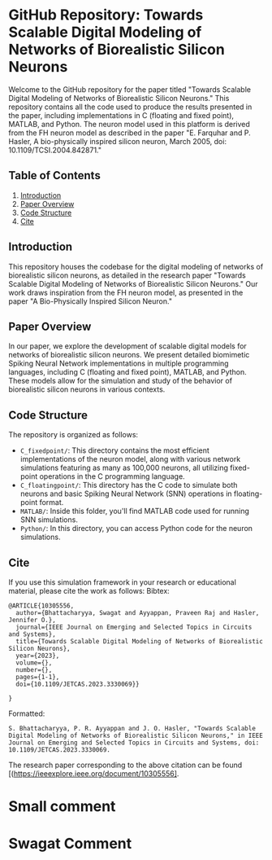 # GitHub Repository: Towards Scalable Digital Modeling of Networks of Biorealistic Silicon Neurons

Welcome to the GitHub repository for the paper titled "Towards Scalable Digital Modeling of Networks of Biorealistic Silicon Neurons." This repository contains all the code used to produce the results presented in the paper, including implementations in C (floating and fixed point), MATLAB, and Python. The neuron model used in this platform is derived from the FH neuron model as described in the paper "E. Farquhar and P. Hasler, A bio-physically inspired silicon neuron, March 2005, doi: 10.1109/TCSI.2004.842871."

## Table of Contents

1. [Introduction](#introduction)
2. [Paper Overview](#paper-overview)
3. [Code Structure](#code-structure)
4. [Cite](#license)

## Introduction

This repository houses the codebase for the digital modeling of networks of biorealistic silicon neurons, as detailed in the research paper "Towards Scalable Digital Modeling of Networks of Biorealistic Silicon Neurons." Our work draws inspiration from the FH neuron model, as presented in the paper "A Bio-Physically Inspired Silicon Neuron."

## Paper Overview

In our paper, we explore the development of scalable digital models for networks of biorealistic silicon neurons. We present detailed biomimetic Spiking Neural Network implementations in multiple programming languages, including C (floating and fixed point), MATLAB, and Python. These models allow for the simulation and study of the behavior of biorealistic silicon neurons in various contexts.

## Code Structure

The repository is organized as follows:

- `C_fixedpoint/`: This directory contains the most efficient implementations of the neuron model, along with various network simulations featuring as many as 100,000 neurons, all utilizing fixed-point operations in the C programming language.
- `C_floatingpoint/`: This directory has the C code  to simulate both neurons and basic Spiking Neural Network (SNN) operations in floating-point format.
- `MATLAB/`: Inside this folder, you'll find MATLAB code used for running SNN simulations.
- `Python/`: In this directory, you can access Python code for the neuron simulations.

## Cite

If you use this simulation framework in your research or educational material, please cite the work as follows: 
Bibtex:
```
@ARTICLE{10305556,
  author={Bhattacharyya, Swagat and Ayyappan, Praveen Raj and Hasler, Jennifer O.},
  journal={IEEE Journal on Emerging and Selected Topics in Circuits and Systems}, 
  title={Towards Scalable Digital Modeling of Networks of Biorealistic Silicon Neurons}, 
  year={2023},
  volume={},
  number={},
  pages={1-1},
  doi={10.1109/JETCAS.2023.3330069}}

}
```

Formatted:
```
S. Bhattacharyya, P. R. Ayyappan and J. O. Hasler, "Towards Scalable Digital Modeling of Networks of Biorealistic Silicon Neurons," in IEEE Journal on Emerging and Selected Topics in Circuits and Systems, doi: 10.1109/JETCAS.2023.3330069.
``` 
The research paper corresponding to the above citation can be found [(https://ieeexplore.ieee.org/document/10305556].
# Small comment
# Swagat Comment